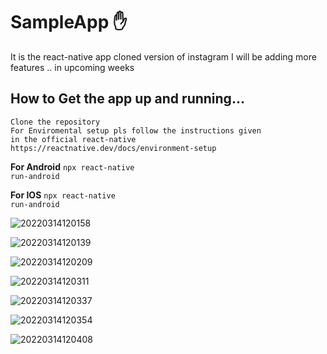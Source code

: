 # SampleApp :hand:
It is the react-native app cloned version of instagram I will be adding more features .. in upcoming weeks
## How to Get the app up and running...
	Clone the repository 
	For Enviromental setup pls follow the instructions given 
	in the official react-native 
	https://reactnative.dev/docs/environment-setup
	
**For Android**   <code>npx react-native run-android</code>

**For  IOS**   	<code>npx react-native run-android</code>

![20220314120158](https://user-images.githubusercontent.com/42640947/158117731-6a8bc5a8-9242-4857-b935-198ca9ce478c.jpg)

![20220314120139](https://user-images.githubusercontent.com/42640947/158117894-ef288ab4-610f-4fc5-b3b1-c73e6b4c05ae.jpg)

![20220314120209](https://user-images.githubusercontent.com/42640947/158117934-5a7b709d-a333-4c12-bbc2-c5ed0e251706.jpg)

![20220314120311](https://user-images.githubusercontent.com/42640947/158117956-e13f9369-4b3c-4d13-b530-14f9978c3167.jpg)

![20220314120337](https://user-images.githubusercontent.com/42640947/158117973-478d7a37-8fd0-43c1-a471-75a9b3831213.jpg)

![20220314120354](https://user-images.githubusercontent.com/42640947/158117988-fc89d999-72ad-4a4c-97c5-a188b8776c09.jpg)

![20220314120408](https://user-images.githubusercontent.com/42640947/158118013-cd1c2a02-68d0-4267-8767-6a9c00c2578e.jpg)
